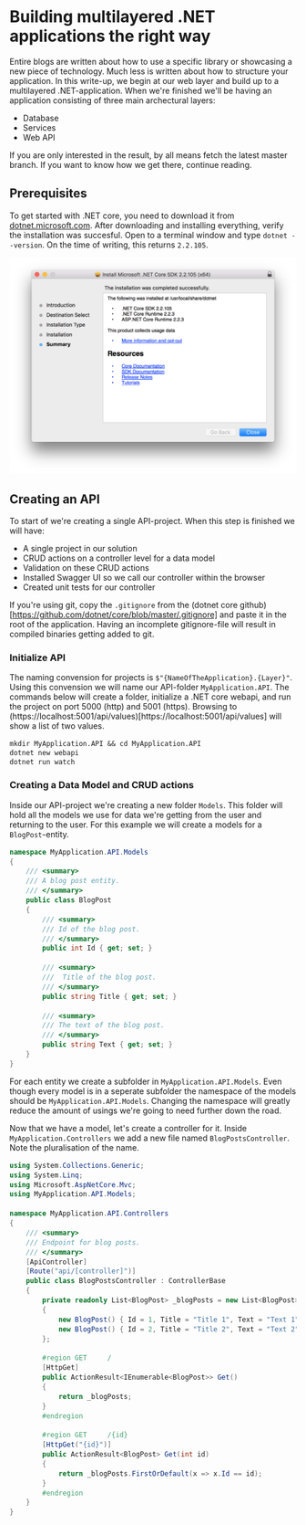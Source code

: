 # Building multilayered .NET applications the right way
Entire blogs are written about how to use a specific library or showcasing a new piece of technology.
Much less is written about how to structure your application. In this write-up, we begin at our web layer
and build up to a multilayered .NET-application.
When we're finished we'll be having an application consisting of three main archectural layers:
- Database
- Services
- Web API

If you are only interested in the result, by all means fetch the latest master branch. If you want to know how we get there, continue reading.

## Prerequisites
To get started with .NET core, you need to download it from [dotnet.microsoft.com](https://dotnet.microsoft.com/download).
After downloading and installing everything, verify the installation was succesful. Open to a terminal window and type `dotnet --version`.
On the time of writing, this returns `2.2.105`.

![version](./_guide/version.png)

## Creating an API
To start of we're creating a single API-project. When this step is finished we will have:
- A single project in our solution
- CRUD actions on a controller level for a data model
- Validation on these CRUD actions
- Installed Swagger UI so we call our controller within the browser
- Created unit tests for our controller

If you're using git, copy the `.gitignore` from the (dotnet core github)[https://github.com/dotnet/core/blob/master/.gitignore] and paste it in the root of the application. Having an incomplete gitignore-file will result in compiled binaries getting added to git.

### Initialize API
The naming convension for projects is `$"{NameOfTheApplication}.{Layer}"`.
Using this convension we will name our API-folder `MyApplication.API`.
The commands below will create a folder, initialize a .NET core webapi, and run the project on port 5000 (http) and 5001 (https). Browsing to (https://localhost:5001/api/values)[https://localhost:5001/api/values] will show a list of two values.
```
mkdir MyApplication.API && cd MyApplication.API
dotnet new webapi
dotnet run watch
```

### Creating a Data Model and CRUD actions
Inside our API-project we're creating a new folder `Models`.
This folder will hold all the models we use for data we're getting from the user and returning to the user.
For this example we will create a models for a `BlogPost`-entity. 

```csharp
namespace MyApplication.API.Models
{
    /// <summary>
    /// A blog post entity.
    /// </summary>
    public class BlogPost
    {
        /// <summary>
        /// Id of the blog post.
        /// </summary>
        public int Id { get; set; }

        /// <summary>
        ///  Title of the blog post.
        /// </summary>
        public string Title { get; set; }

        /// <summary>
        /// The text of the blog post.
        /// </summary>
        public string Text { get; set; }
    }
}
```

For each entity we create a subfolder in `MyApplication.API.Models`.
Even though every model is in a seperate subfolder the namespace of the models should be `MyApplication.API.Models`.
Changing the namespace will greatly reduce the amount of usings we're going to need further down the road.

Now that we have a model, let's create a controller for it.
Inside `MyApplication.Controllers` we add a new file named `BlogPostsController`. Note the pluralisation of the name.

```csharp
using System.Collections.Generic;
using System.Linq;
using Microsoft.AspNetCore.Mvc;
using MyApplication.API.Models;

namespace MyApplication.API.Controllers
{
    /// <summary>
    /// Endpoint for blog posts.
    /// </summary>
    [ApiController]
    [Route("api/[controller]")]
    public class BlogPostsController : ControllerBase
    {
        private readonly List<BlogPost> _blogPosts = new List<BlogPost>()
        {
            new BlogPost() { Id = 1, Title = "Title 1", Text = "Text 1" },
            new BlogPost() { Id = 2, Title = "Title 2", Text = "Text 2" },
        };

        #region GET     /
        [HttpGet]
        public ActionResult<IEnumerable<BlogPost>> Get()
        {
            return _blogPosts;
        }
        #endregion
        
        #region GET     /{id}
        [HttpGet("{id}")]
        public ActionResult<BlogPost> Get(int id)
        {
            return _blogPosts.FirstOrDefault(x => x.Id == id);
        }
        #endregion
    }
}
```